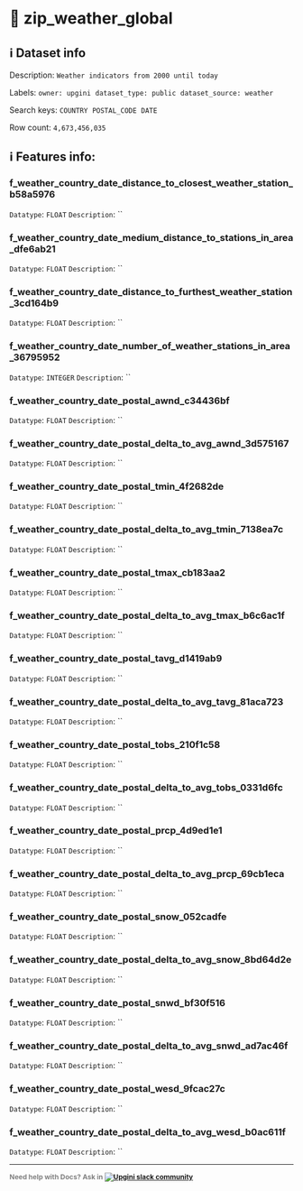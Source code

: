 # 📖 zip_weather_global 
## ℹ️ Dataset info 
Description: `Weather indicators from 2000 until today` 

Labels: ` owner: upgini ` &nbsp;` dataset_type: public ` &nbsp;` dataset_source: weather ` &nbsp;

Search keys: 
` COUNTRY ` &nbsp;` POSTAL_CODE ` &nbsp;` DATE ` &nbsp;

Row count: `4,673,456,035` 

## ℹ️ Features info:

### f_weather_country_date_distance_to_closest_weather_station_b58a5976
`Datatype`: `FLOAT`
`Description`: ``

### f_weather_country_date_medium_distance_to_stations_in_area_dfe6ab21
`Datatype`: `FLOAT`
`Description`: ``

### f_weather_country_date_distance_to_furthest_weather_station_3cd164b9
`Datatype`: `FLOAT`
`Description`: ``

### f_weather_country_date_number_of_weather_stations_in_area_36795952
`Datatype`: `INTEGER`
`Description`: ``

### f_weather_country_date_postal_awnd_c34436bf
`Datatype`: `FLOAT`
`Description`: ``

### f_weather_country_date_postal_delta_to_avg_awnd_3d575167
`Datatype`: `FLOAT`
`Description`: ``

### f_weather_country_date_postal_tmin_4f2682de
`Datatype`: `FLOAT`
`Description`: ``

### f_weather_country_date_postal_delta_to_avg_tmin_7138ea7c
`Datatype`: `FLOAT`
`Description`: ``

### f_weather_country_date_postal_tmax_cb183aa2
`Datatype`: `FLOAT`
`Description`: ``

### f_weather_country_date_postal_delta_to_avg_tmax_b6c6ac1f
`Datatype`: `FLOAT`
`Description`: ``

### f_weather_country_date_postal_tavg_d1419ab9
`Datatype`: `FLOAT`
`Description`: ``

### f_weather_country_date_postal_delta_to_avg_tavg_81aca723
`Datatype`: `FLOAT`
`Description`: ``

### f_weather_country_date_postal_tobs_210f1c58
`Datatype`: `FLOAT`
`Description`: ``

### f_weather_country_date_postal_delta_to_avg_tobs_0331d6fc
`Datatype`: `FLOAT`
`Description`: ``

### f_weather_country_date_postal_prcp_4d9ed1e1
`Datatype`: `FLOAT`
`Description`: ``

### f_weather_country_date_postal_delta_to_avg_prcp_69cb1eca
`Datatype`: `FLOAT`
`Description`: ``

### f_weather_country_date_postal_snow_052cadfe
`Datatype`: `FLOAT`
`Description`: ``

### f_weather_country_date_postal_delta_to_avg_snow_8bd64d2e
`Datatype`: `FLOAT`
`Description`: ``

### f_weather_country_date_postal_snwd_bf30f516
`Datatype`: `FLOAT`
`Description`: ``

### f_weather_country_date_postal_delta_to_avg_snwd_ad7ac46f
`Datatype`: `FLOAT`
`Description`: ``

### f_weather_country_date_postal_wesd_9fcac27c
`Datatype`: `FLOAT`
`Description`: ``

### f_weather_country_date_postal_delta_to_avg_wesd_b0ac611f
`Datatype`: `FLOAT`
`Description`: ``



---

<span style="color:grey;font-weight:700;font-size:12px">
    Need help with Docs? Ask in
    <a href="https://4mlg.short.gy/join-upgini-community">
        <img alt="Upgini slack community" src="https://img.shields.io/badge/slack-@upgini-orange.svg?logo=slack">
    </a>
</span>